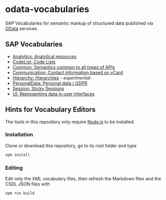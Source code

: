 # odata-vocabularies

SAP Vocabularies for semantic markup of structured data published via [OData](https://www.odata.org) services.

## SAP Vocabularies

* [Analytics: Analytical resources](Analytics.md)
* [CodeList: Code Lists](CodeList.md) 
* [Common: Semantics common to all types of APIs](Common.md)
* [Communication: Contact information based on vCard](Communication.md)
* [Hierarchy: Hierarchies](Hierarchy.md) - *experimental*
* [PersonalData: Personal data / GDPR](PersonalData.md)
* [Session: Sticky Sessions](Session.md)
* [UI: Representing data in user interfaces](UI.md)

<!--
## OASIS Vocabularies

Standard vocabularies defined by the [OASIS OData Technical Committee](https://www.oasis-open.org/committees/odata).

* [Aggregation: Aggregation capabilities and hierarchy functions](https://github.com/oasis-tcs/odata-vocabularies/blob/master/vocabularies/Org.OData.Aggregation.V1.md)
* [Authorization: Web authorization flows](https://github.com/oasis-tcs/odata-vocabularies/blob/master/vocabularies/Org.OData.Authorization.V1.md)
* [Capabilities: API capabilities (sorting, filtering, ...)](https://github.com/oasis-tcs/odata-vocabularies/blob/master/vocabularies/Org.OData.Capabilities.V1.md)
* [Core: API and vocabulary documentation](https://github.com/oasis-tcs/odata-vocabularies/blob/master/vocabularies/Org.OData.Core.V1.md)
* [Measures: Monetary amounts and measured quantities](https://github.com/oasis-tcs/odata-vocabularies/blob/master/vocabularies/Org.OData.Measures.V1.md)
* [Repeatability: Repeatable requests](https://github.com/oasis-tcs/odata-vocabularies/blob/master/vocabularies/Org.OData.Repeatability.V1.md)  - *experimental*
* [Temporal: Time-dependent data](https://github.com/oasis-tcs/odata-vocabularies/blob/master/vocabularies/Org.OData.Temporal.V1.md)  - *experimental*
* [Validation: Validation rules](https://github.com/oasis-tcs/odata-vocabularies/blob/master/vocabularies/Org.OData.Validation.V1.md)
* -->


## Hints for Vocabulary Editors

The tools in this repository only require [Node.js](https://nodejs.org/) to be installed.

### Installation

Clone or download this repository, go to its root folder and type

```sh
npm install
```

### Editing

Edit only the XML vocabulary files, then refresh the Markdown files and the CSDL JSON files with

```sh
npm run build
```
